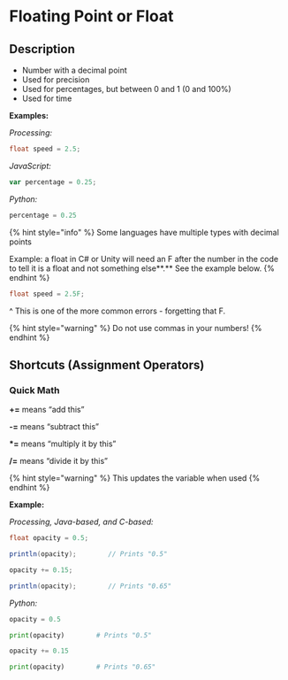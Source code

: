 # Floating Point or Float

## Description

* Number with a decimal point
* Used for precision
* Used for percentages, but between 0 and 1 \(0 and 100%\)
* Used for time

**Examples:**

_Processing:_

```java
float speed = 2.5;
```

_JavaScript:_

```javascript
var percentage = 0.25;
```

_Python:_

```python
percentage = 0.25
```

{% hint style="info" %}
Some languages have multiple types with decimal points

Example: a float in C\# or Unity will need an F after the number in the code to tell it is a float and not something else**.** See the example below.
{% endhint %}

```csharp
float speed = 2.5F;
```

^ This is one of the more common errors - forgetting that F.

{% hint style="warning" %}
Do not use commas in your numbers!
{% endhint %}

## Shortcuts \(Assignment Operators\)

### Quick Math

**+=** means “add this”

**-=** means “subtract this”

**\*=** means “multiply it by this”

**/=** means “divide it by this”

{% hint style="warning" %}
This updates the variable when used
{% endhint %}

**Example:**      

_Processing, Java-based, and C-based:_

```java
float opacity = 0.5;

println(opacity);        // Prints "0.5"

opacity += 0.15;

println(opacity);        // Prints "0.65"
```

_Python:_

```python
opacity = 0.5

print(opacity)        # Prints "0.5"

opacity += 0.15

print(opacity)        # Prints "0.65"
```

###   

